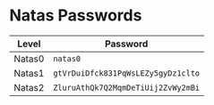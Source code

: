 # Natas Passwords

| Level  | Password                           |
| ------ | ---------------------------------- |
| Natas0 | `natas0`                           |
| Natas1 | `gtVrDuiDfck831PqWsLEZy5gyDz1clto` |
| Natas2 | `ZluruAthQk7Q2MqmDeTiUij2ZvWy2mBi` |
